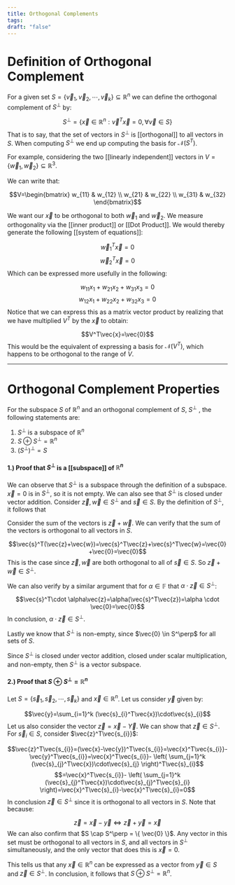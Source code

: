 ```yaml
---
title: Orthogonal Complements
tags: 
draft: "false"
---
```


# Definition of Orthogonal Complement 

For a given set $S=\{\vec{v}_{1},\vec{v}_{2},\cdots,\vec{v}_{k} \} \subseteq \mathbb{R}^n$ we can define the orthogonal complement of $S^\perp$ by:

$$S^{\perp}=\{ \vec{x} \in \mathbb{R}^{n}: \vec{v}^T\vec{x}=0, \forall \vec{v} \in S \}$$
That is to say, that the set of vectors in $S^\perp$ is [[orthogonal]] to all vectors in $S$. When computing $S^{\perp}$ we end up computing the basis for $\mathcal{N}(S^T)$.

For example, considering the two [[linearly independent]] vectors in $V=\{\vec{w}_{1},\vec{w}_{2} \} \subseteq \mathbb{R}^3$.

We can write that:

$$V=\begin{bmatrix} w_{11} & w_{12} \\ w_{21} & w_{22} \\ w_{31} & w_{32}  \end{bmatrix}$$

We want our $\vec{x}$ to be orthogonal to both $\vec{w}_{1}$ and $\vec{w}_{2}$. We measure orthogonality via the [[inner product]] or [[Dot Product]]. We would thereby generate the following [[system of equations]]: 

$$\vec{w}_{1}^T\vec{x}=0$$
$$\vec{w}_{2}^T\vec{x}=0$$
Which can be expressed more usefully in the following:

$$w_{11}x_{1}+w_{21}x_{2}+w_{31}x_{3}=0$$
$$w_{12}x_{1}+w_{22}x_{2}+w_{32}x_{3}=0$$
Notice that we can express this as a matrix vector product by realizing that we have multiplied $V^T$ by the $\vec{x}$ to obtain: 

$$V^T\vec{x}=\vec{0}$$
This would be the equivalent of expressing a basis for $\mathcal{N}(V^T)$, which happens to be orthogonal to the range of $V$. 

--- 
# Orthogonal Complement Properties 

For the subspace $S$ of $\mathbb{R}^n$ and an orthogonal complement of $S$, $S^\perp$ , the following statements are:

1. $S^\perp$ is a subspace of $\mathbb{R}^n$
2. $S \oplus S^\perp = \mathbb{R}^n$
3. $(S^\perp)^\perp=S$ 

#### 1.) Proof that $S^\perp$ is a [[subspace]] of $\mathbb{R}^n$
We can observe that $S^\perp$ is a subspace through the definition of a subspace. $\vec{x}=0$ is in $S^{\perp}$, so it is not empty. We can also see that $S^\perp$ is closed under vector addition. Consider $\vec{z},\vec{w} \in S^\perp$ and $\vec{s} \in S$. By the definition of $S^\perp$, it follows that 

Consider the sum of the vectors is $\vec{z}+\vec{w}$. We can verify that the sum of the vectors is orthogonal to all vectors in $S$. 

$$\vec{s}^T(\vec{z}+\vec{w})=\vec{s}^T\vec{z}+\vec{s}^T\vec{w}=\vec{0}+\vec{0}=\vec{0}$$
This is the case since $\vec{z},\vec{w}$ are both orthogonal to all of $\vec{s} \in S$. So $\vec{z}+\vec{w} \in S^\perp$.

We can also verify by a similar argument that for $\alpha \in \mathbb{F}$ that $\alpha \cdot \vec{z} \in S^\perp$:

$$\vec{s}^T\cdot \alpha\vec{z}=\alpha(\vec{s}^T\vec{z})=\alpha \cdot \vec{0}=\vec{0}$$
In conclusion, $\alpha \cdot \vec{z} \in S^\perp$. 

Lastly we know that $S^\perp$ is non-empty, since $\vec{0} \in S^\perp$ for all sets of $S$. 

Since $S^\perp$ is closed under vector addition, closed under scalar multiplication, and non-empty, then  $S^\perp$ is a vector subspace.  

#### 2.) Proof that $S \oplus S^\perp = \mathbb{R}^n$
Let $S=\{\vec{s}_{1},\vec{s}_{2},\cdots,\vec{s}_{k}\}$ and $\vec{x} \in \mathbb{R}^n$. Let us consider $\vec{y}$ given by:

$$\vec{y}=\sum_{i=1}^k (\vec{s}_{i}^T\vec{x})\cdot\vec{s}_{i}$$
Let us also consider the vector $\vec{z}=\vec{x}-\vec{Y}$. We can show that $\vec{z} \in S^\perp$. For $\vec{s}_{i} \in S$, consider $\vec{z}^T\vec{s_{i}}$:

$$\vec{z}^T\vec{s_{i}}=(\vec{x}-\vec{y})^T\vec{s_{i}}=\vec{x}^T\vec{s_{i}}-\vec{y}^T\vec{s_{i}}=\vec{x}^T\vec{s_{i}}- \left( \sum_{j=1}^k (\vec{s}_{j}^T\vec{x})\cdot\vec{s}_{j} \right)^T\vec{s}_{i}$$
$$=\vec{x}^T\vec{s_{i}}- \left( \sum_{j=1}^k (\vec{s}_{j}^T\vec{x})\cdot\vec{s}_{j}^T\vec{s}_{i} \right)=\vec{x}^T\vec{s}_{i}-\vec{x}^T\vec{s}_{i}=0$$
In conclusion $\vec{z} \in S^\perp$ since it is orthogonal to all vectors in $S$. Note that because:

$$\vec{z}=\vec{x}-\vec{y} \Longleftrightarrow \vec{z}+\vec{y}=\vec{x} $$
We can also confirm that $S \cap S^\perp = \{ \vec{0} \}$. Any vector in this set must be orthogonal to all vectors in $S$, and all vectors in $S^\perp$ simultaneously, and the only vector that does this is $\vec{x}=0$. 

This tells us that any $\vec{x}\in\mathbb{R}^n$ can be expressed as a vector from $\vec{y} \in S$ and $\vec{z} \in S^\perp$. In conclusion, it follows that $S \oplus S^\perp = \mathbb{R}^n$. 

